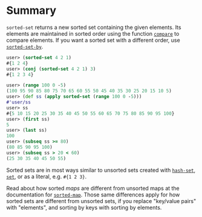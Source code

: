 # Summary

`sorted-set` returns a new sorted set containing the given elements.
Its elements are maintained in sorted order using the function
[`compare`][doc-compare] to compare elements.  If you want a sorted
set with a different order, use [`sorted-set-by`][doc-sorted-set-by].

[doc-compare]: https://github.com/jafingerhut/thalia/blob/master/doc/project-docs/clojure.core-1.5.1/clojure.core/compare.md
[doc-sorted-set-by]: https://github.com/jafingerhut/thalia/blob/master/doc/project-docs/clojure.core-1.5.1/clojure.core/sorted-set-by.md

```clojure
user> (sorted-set 4 2 1)
#{1 2 4}
user> (conj (sorted-set 4 2 1) 3)
#{1 2 3 4}

user> (range 100 0 -5)
(100 95 90 85 80 75 70 65 60 55 50 45 40 35 30 25 20 15 10 5)
user> (def ss (apply sorted-set (range 100 0 -5)))
#'user/ss
user> ss
#{5 10 15 20 25 30 35 40 45 50 55 60 65 70 75 80 85 90 95 100}
user> (first ss)
5
user> (last ss)
100
user> (subseq ss >= 80)
(80 85 90 95 100)
user> (subseq ss > 20 < 60)
(25 30 35 40 45 50 55)
```

Sorted sets are in most ways similar to unsorted sets created with
[`hash-set`][doc-hash-set], [`set`][doc-set], or as a literal,
e.g. `#{1 2 3}`.

Read about how sorted _maps_ are different from unsorted maps at the
documentation for [`sorted-map`][doc-sorted-map].  Those same
differences apply for how sorted sets are different from unsorted
sets, if you replace "key/value pairs" with "elements", and sorting by
keys with sorting by elements.

[doc-hash-set]: https://github.com/jafingerhut/thalia/blob/master/doc/project-docs/clojure.core-1.5.1/clojure.core/hash-set.md
[doc-set]: https://github.com/jafingerhut/thalia/blob/master/doc/project-docs/clojure.core-1.5.1/clojure.core/set.md
[doc-sorted-map]: https://github.com/jafingerhut/thalia/blob/master/doc/project-docs/clojure.core-1.5.1/clojure.core/sorted-map.md
